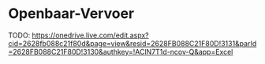 # Openbaar-Vervoer

TODO: https://onedrive.live.com/edit.aspx?cid=2628fb088c21f80d&page=view&resid=2628FB088C21F80D!3131&parId=2628FB088C21F80D!3130&authkey=!AClN7T1d-ncov-Q&app=Excel
